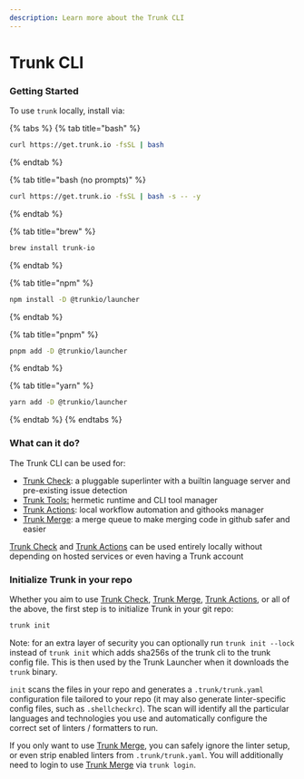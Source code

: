 ```yaml
---
description: Learn more about the Trunk CLI
---
```


# Trunk CLI

### Getting Started

To use `trunk` locally, install via:

{% tabs %}
{% tab title="bash" %}

```bash
curl https://get.trunk.io -fsSL | bash
```

{% endtab %}

{% tab title="bash (no prompts)" %}

```bash
curl https://get.trunk.io -fsSL | bash -s -- -y
```

{% endtab %}

{% tab title="brew" %}

```bash
brew install trunk-io
```

{% endtab %}

{% tab title="npm" %}

```bash
npm install -D @trunkio/launcher
```

{% endtab %}

{% tab title="pnpm" %}

```bash
pnpm add -D @trunkio/launcher
```

{% endtab %}

{% tab title="yarn" %}

```bash
yarn add -D @trunkio/launcher
```

{% endtab %}
{% endtabs %}

### What can it do?

The Trunk CLI can be used for:

- [Trunk Check](../../): a pluggable superlinter with a builtin language server and pre-existing issue detection
- [Trunk Tools:](../tools/) hermetic runtime and CLI tool manager
- [Trunk Actions](../actions/): local workflow automation and githooks manager
- [Trunk Merge](../../../merge/): a merge queue to make merging code in github safer and easier

[Trunk Check](../../) and [Trunk Actions](../actions/) can be used entirely locally without depending on hosted services or even having a Trunk account

### Initialize Trunk in your repo

Whether you aim to use [Trunk Check](../../), [Trunk Merge](../../../merge/), [Trunk Actions](../actions/), or all of the above, the first step is to initialize Trunk in your git repo:

```bash
trunk init
```

Note: for an extra layer of security you can optionally run `trunk init --lock` instead of `trunk init` which adds sha256s of the trunk cli to the trunk config file. This is then used by the Trunk Launcher when it downloads the `trunk` binary.

`init` scans the files in your repo and generates a `.trunk/trunk.yaml` configuration file tailored to your repo (it may also generate linter-specific config files, such as `.shellcheckrc`). The scan will identify all the particular languages and technologies you use and automatically configure the correct set of linters / formatters to run.

If you only want to use [Trunk Merge](../../../merge/), you can safely ignore the linter setup, or even strip enabled linters from `.trunk/trunk.yaml`. You will additionally need to login to use [Trunk Merge](../../../merge/) via `trunk login`.
